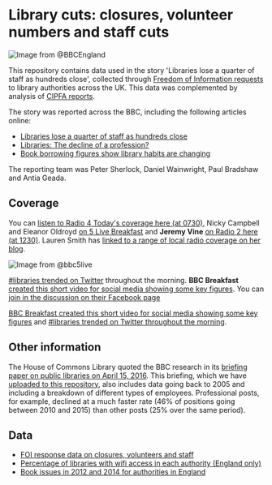 # Library cuts: closures, volunteer numbers and staff cuts

![Image from @BBCEngland](https://pbs.twimg.com/media/CetbYziWIAEw8N4.jpg)

This repository contains data used in the story 'Libraries lose a quarter of staff as hundreds close', collected through [Freedom of Information requests](https://github.com/BBC-Data-Unit/libraries/blob/master/FOI_request.md) to library authorities across the UK. This data was complemented by analysis of [CIPFA reports](http://www.cipfa.org/services/statistics/comparative-profiles/public-libraries).

The story was reported across the BBC, including the following articles online:

* [Libraries lose a quarter of staff as hundreds close](http://www.bbc.co.uk/news/uk-england-35707956)
* [Libraries: The decline of a profession?](http://www.bbc.co.uk/news/uk-england-35724957)
* [Book borrowing figures show library habits are changing](http://www.bbc.co.uk/news/uk-england-35788332)

The reporting team was Peter Sherlock, Daniel Wainwright, Paul Bradshaw and Antia Geada.

## Coverage

You can [listen to Radio 4 Today's coverage here (at 0730)](http://www.bbc.co.uk/programmes/b074x312), Nicky Campbell and Eleanor Oldroyd [on 5 Live Breakfast](http://www.bbc.co.uk/programmes/b074z5m5) and **Jeremy Vine** [on Radio 2 here (at 1230)](http://www.bbc.co.uk/programmes/b074lfpf). Lauren Smith has [linked to a range of local radio coverage on her blog](https://laurensmith.wordpress.com/2011/01/19/radio-marathon/).

![Image from @bbc5live](https://pbs.twimg.com/media/Ces4VfHWEAAfliU.jpg)

[#libraries trended on Twitter](https://twitter.com/WeNeedLibraries/status/714758162704953347) throughout the morning. **BBC Breakfast** [created this short video for social media showing some key figures](https://twitter.com/BBCBreakfast/status/714703963078176768). You can [join in the discussion on their Facebook page](https://www.facebook.com/bbcbreakfast/videos/vb.127439507270196/1294853730528762/?type=2&theater) 

[BBC Breakfast created this short video for social media showing some key figures](https://twitter.com/BBCBreakfast/status/714703963078176768) and [#libraries trended on Twitter throughout the morning](https://twitter.com/WeNeedLibraries/status/714758162704953347).

## Other information

The House of Commons Library quoted the BBC research in its [briefing paper on public libraries on April 15, 2016](http://researchbriefings.parliament.uk/ResearchBriefing/Summary/SN05875). This briefing, which we have [uploaded to this repository](https://github.com/BBC-Data-Unit/libraries/blob/master/HouseOfCommons%20Libraries%20Briefing%20SN05875.pdf), also includes data going back to 2005 and including a breakdown of different types of employees. Professional posts, for example, declined at a much faster rate (46% of positions going between 2010 and 2015) than other posts (25% over the same period).

## Data

* [FOI response data on closures, volunteers and staff](https://github.com/BBC-Data-Unit/libraries/blob/master/library_closures_BBC.csv)
* [Percentage of libraries with wifi access in each authority (England only)](https://github.com/BBC-Data-Unit/libraries/blob/master/LibrariesWithWiFiPoints.csv)
* [Book issues in 2012 and 2014 for authorities in England](https://github.com/BBC-Data-Unit/libraries/blob/master/LibrariesBookBorrowing.csv)
